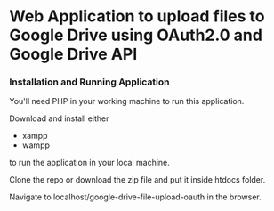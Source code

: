 # Web Application to upload files to Google Drive using OAuth2.0 and Google Drive API
### Installation and Running Application

You'll need PHP in your working machine to run this application.

Download and install either

- xampp
- wampp

to run the application in your local machine.

Clone the repo or download the zip file and put it inside htdocs folder.

Navigate to localhost/google-drive-file-upload-oauth in the browser.
